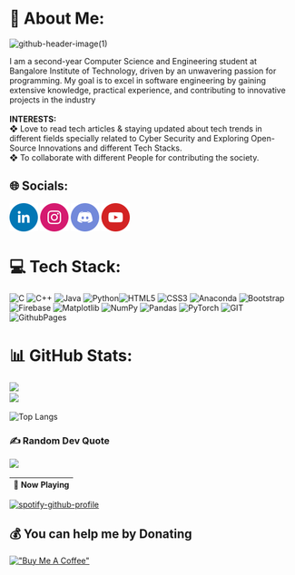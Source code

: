 
# 💫 About Me:

![github-header-image(1)](https://github.com/HackStyx/HackStyx/assets/137396151/30c3a1b9-b750-4a6c-bd55-0144e85f60f0)

I am a second-year Computer Science and Engineering student at Bangalore Institute of Technology, driven by an unwavering passion for programming. My goal is to excel in software engineering by gaining extensive knowledge, practical experience, and contributing to innovative projects in the industry<br><br><b>INTERESTS:</b><br>❖ Love to read tech articles & staying updated about tech trends in different fields specially related to Cyber Security and Exploring Open-Source Innovations and different Tech Stacks.<br>❖ To collaborate with different People for contributing the society.


## 🌐 Socials:
[![LinkedIn](https://github.com/HackStyx/HackStyx/blob/7618b1269f7ab0dfdc5f8b736ca7bf459337f3c7/Social%20Icons/linkedin.png)](https://linkedin.com/in/princekumargupta) [![Instagram](https://github.com/HackStyx/HackStyx/blob/a7d66c1f7ed53994243e090b7248744a46233bf0/Social%20Icons/instagram.png)](https://instagram.com/heyy_im.prince) [![Discord](https://github.com/HackStyx/HackStyx/blob/c2468dacea7e5d7247e126c0280a476eba60229e/Social%20Icons/discord.png)](https://discord.com/users/1014847160329699348) [![YouTube](https://github.com/HackStyx/HackStyx/blob/846a22aafae804d5670dd9cd0077bc079b08fb96/Social%20Icons/youtube.png)](https://youtube.com/@princekumargupta)




# 💻 Tech Stack:
![C](https://user-images.githubusercontent.com/25181517/192106070-46255bcf-65e6-4c6b-a296-bf8d0d8fb2a7.png?s=50) ![C++](https://img.shields.io/badge/c++-%2300599C.svg?style=for-the-badge&logo=c%2B%2B&logoColor=white) ![Java](https://img.shields.io/badge/java-%23ED8B00.svg?style=for-the-badge&logo=openjdk&logoColor=white)  ![Python](https://img.shields.io/badge/python-3670A0?style=for-the-badge&logo=python&logoColor=ffdd54)![HTML5](https://img.shields.io/badge/html5-%23E34F26.svg?style=for-the-badge&logo=html5&logoColor=white) ![CSS3](https://img.shields.io/badge/css3-%231572B6.svg?style=for-the-badge&logo=css3&logoColor=white) ![Anaconda](https://img.shields.io/badge/Anaconda-%2344A833.svg?style=for-the-badge&logo=anaconda&logoColor=white) ![Bootstrap](https://img.shields.io/badge/bootstrap-%238511FA.svg?style=for-the-badge&logo=bootstrap&logoColor=white) ![Firebase](https://img.shields.io/badge/Firebase-039BE5?style=for-the-badge&logo=Firebase&logoColor=white) ![Matplotlib](https://img.shields.io/badge/Matplotlib-%23ffffff.svg?style=for-the-badge&logo=Matplotlib&logoColor=black) ![NumPy](https://img.shields.io/badge/numpy-%23013243.svg?style=for-the-badge&logo=numpy&logoColor=white) ![Pandas](https://img.shields.io/badge/pandas-%23150458.svg?style=for-the-badge&logo=pandas&logoColor=white) ![PyTorch](https://img.shields.io/badge/PyTorch-%23EE4C2C.svg?style=for-the-badge&logo=PyTorch&logoColor=white) ![GIT](https://img.shields.io/badge/Git-fc6d26?style=for-the-badge&logo=git&logoColor=white) ![GithubPages](https://img.shields.io/badge/github%20pages-121013?style=for-the-badge&logo=github&logoColor=white) 

# 📊 GitHub Stats:
![](https://github-readme-stats.vercel.app/api?username=Hackstyx&theme=dark&hide_border=false&include_all_commits=false&count_private=false)<br/>
![](https://github-readme-streak-stats.herokuapp.com/?user=Hackstyx&theme=dark&hide_border=false)<br/>

![Top Langs](https://github-readme-stats.vercel.app/api/top-langs/?username=HackStyx&layout=compact)


### ✍️ Random Dev Quote
![](https://quotes-github-readme.vercel.app/api?type=horizontal&theme=radical)


| 🎵 Now Playing                                                                                                                    |
| ------------------------------------------------------------------------------------------------------------------------------ |  

[![spotify-github-profile](https://spotify-github-profile.vercel.app/api/view?uid=31om7hrdsyv74rkyhqguyyh7q3ga&cover_image=true&theme=novatorem&show_offline=false&background_color=121212&interchange=false&bar_color=53b14f&bar_color_cover=true)](https://spotify-github-profile.vercel.app/api/view?uid=31om7hrdsyv74rkyhqguyyh7q3ga&redirect=true) 

  
  

  ## 💰 You can help me by Donating
 [!["Buy Me A Coffee"](https://www.buymeacoffee.com/assets/img/custom_images/orange_img.png)](https://www.buymeacoffee.com/HackStyx)
